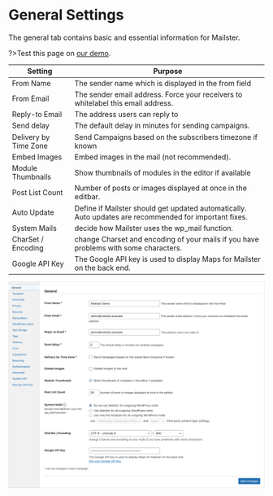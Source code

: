 # General Settings

The general tab contains basic and essential information for Mailster.

?>Test this page on [our demo](https://demo.mailster.co/wp-admin/edit.php?post_type=newsletter&page=mailster_settings#general).

| Setting               | Purpose                                                                                                |
| --------------------- | ------------------------------------------------------------------------------------------------------ |
| From Name             | The sender name which is displayed in the from field                                                   |
| From Email            | The sender email address. Force your receivers to whitelabel this email address.                       |
| Reply-to Email        | The address users can reply to                                                                         |
| Send delay            | The default delay in minutes for sending campaigns.                                                    |
| Delivery by Time Zone | Send Campaigns based on the subscribers timezone if known                                              |
| Embed Images          | Embed images in the mail (not recommended).                                                            |
| Module Thumbnails     | Show thumbnails of modules in the editor if available                                                  |
| Post List Count       | Number of posts or images displayed at once in the editbar.                                            |
| Auto Update           | Define if Mailster should get updated automatically. Auto updates are recommended for important fixes. |
| System Mails          | decide how Mailster uses the wp_mail function.                                                         |
| CharSet / Encoding    | change Charset and encoding of your mails if you have problems with some characters.                   |
| Google API Key        | The Google API key is used to display Maps for Mailster on the back end.                               |

![General Settings Screen](/assets/settings-general.png)
